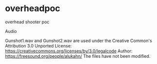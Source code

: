 # overheadpoc
overhead shooter poc

Audio

Gunshot1.wav and Gunshot2.wav are used under the Creative Common's Attribution 3.0 Unported
License: https://creativecommons.org/licenses/by/3.0/legalcode
Author: https://freesound.org/people/alukahn/
The files have not been modified.

